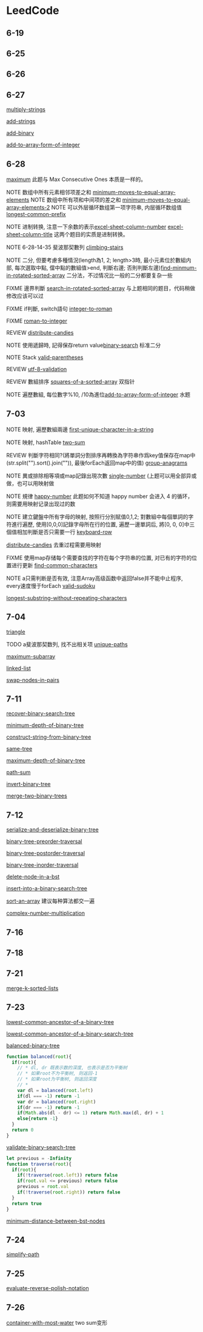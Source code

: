 # LeedCode

## 6-19

<!-- [perfect-number](https://leetcode.com/problems/perfect-number/) -->

<!--* [ugly-number](https://leetcode.com/problems/ugly-number/) -->

<!--! [sqrtx](https://leetcode.com/problems/sqrtx/) 牛顿迭代法-->

<!-- [valid-perfect-square](https://leetcode.com/problems/valid-perfect-square/) -->

<!-- [happy-number](https://leetcode.com/problems/happy-number/) 数字规律-->

<!-- [palindrome-number](https://leetcode.com/problems/palindrome-number/) -->

<!--! [powx-n](https://leetcode.com/problems/powx-n/) -->

<!--!(n & n - 1) [power-of-three](https://leetcode.com/problems/power-of-three/) -->

<!--!(n & n - 1) [power-of-four](https://leetcode.com/problems/power-of-four/) -->

<!--!(n & n - 1) [power-of-two](https://leetcode.com/problems/power-of-two/) -->

<!--!(n & n - 1) [hamming-distance](httzps://leetcode.com/problems/hamming-distance/) -->

<!-- [self-dividing-numbers](https://leetcode.com/problems/self-dividing-numbers/) -->

<!-- [base-7](https://leetcode.com/problems/base-7/) -->

<!--! 规律总结 [add-digits](https://leetcode.com/problems/add-digits/) -->

<!-- [reverse-integer](https://leetcode.com/problems/reverse-integer/) -->

## 6-25

<!-- [binary-gap](https://leetcode.com/problems/binary-gap/description/) -->

<!--! unsigned integer [reverse-bits](https://leetcode.com/problems/reverse-bits/description/) -->

<!--! sqrt 双指针 [sum-of-square-numbers](https://leetcode.com/problems/sum-of-square-numbers/description/) -->

<!-- [number-of-1-bits](https://leetcode.com/problems/number-of-1-bits/description/) -->

## 6-26

<!-- [move-zeros](https://leetcode.com/problems/move-zeroes/) -->

<!--! var b = (nums.length) * (nums.length + 1) /2
    return b-a
     [missing-number](https://leetcode.com/problems/missing-number/) -->

<!-- [plus-one](https://leetcode.com/problems/plus-one/) -->

<!-- [max-consecutive-ones](https://leetcode.com/problems/max-consecutive-ones/) -->

<!-- [fizz-buzz](https://leetcode.com/problems/fizz-buzz/) -->

<!-- [search-insert-position](https://leetcode.com/problems/search-insert-position/) -->

<!-- [merge-sorted-array](https://leetcode.com/problems/merge-sorted-array/) -->

<!-- [remove-duplicates-from-sorted-array](https://leetcode.com/problems/remove-duplicates-from-sorted-array/) -->

<!-- [two-sum-ii-input-array-is-sorted](https://leetcode.com/problems/two-sum-ii-input-array-is-sorted/) -->

<!--? [counting-bits](https://leetcode.com/problems/counting-bits/) -->

## 6-27

[multiply-strings](https://leetcode.com/problems/multiply-strings/description/)

[add-strings](https://leetcode.com/problems/add-strings/description/)

[add-binary](https://leetcode.com/problems/add-binary/description/)

[add-to-array-form-of-integer](https://leetcode.com/problems/add-to-array-form-of-integer/description/)

## 6-28

[maximum](https://leetcode.com/problems/maximum-subarray/) 此题与 Max Consecutive Ones 本质是一样的。

NOTE 数组中所有元素相邻项差之和 [minimum-moves-to-equal-array-elements](https://leetcode.com/problems/minimum-moves-to-equal-array-elements/)
NOTE 数组中所有项和中间项的差之和 [minimum-moves-to-equal-array-elements-2](https://leetcode.com/problems/minimum-moves-to-equal-array-elements-ii/)
NOTE 可以外层循环数组第一项字符串, 内层循环数组值[longest-common-prefix](https://leetcode.com/problems/longest-common-prefix/)

NOTE 进制转换, 注意一下余数的表示[excel-sheet-column-number](https://leetcode.com/problems/excel-sheet-column-number/)
[excel-sheet-column-title](https://leetcode.com/problems/excel-sheet-column-title/) 这两个题目的实质是进制转换。

NOTE 6-28-14-35 斐波那契數列 [ climbing-stairs](https://leetcode.com/problems/climbing-stairs/description/)

NOTE  二分, 但要考慮多種情況(length為1, 2; length>3時, 最小元素位於數組内部, 每次選取中點, 儅中點的數組值>end, 判斷右邊; 否則判斷左邊)[find-minmum-in-rotated-sorted-array](https://leetcode.com/problems/find-minimum-in-rotated-sorted-array/) 二分法，不过情况比一般的二分都要复杂一些

FIXME  邊界判斷 [search-in-rotated-sorted-array](https://leetcode.com/problems/search-in-rotated-sorted-array/description/) 与上题相同的题目，代码稍做修改应该可以过

FIXME if判斷, switch語句 [integer-to-roman](https://leetcode.com/problems/integer-to-roman/)

FIXME [roman-to-integer](https://leetcode.com/problems/roman-to-integer/)

REVIEW [distribute-candies](https://leetcode.com/problems/distribute-candies/)

NOTE 使用遞歸時, 記得保存return value[binary-search](https://leetcode.com/problems/binary-search/description/) 标准二分

NOTE Stack [valid-parentheses](https://leetcode.com/problems/valid-parentheses/)

REVIEW [utf-8-validation](https://leetcode.com/problems/utf-8-validation/description/)

REVIEW 數組排序 [squares-of-a-sorted-array](https://leetcode.com/problems/squares-of-a-sorted-array/) 双指针

NOTE 遍歷數組, 每位數字%10, /10為進位[add-to-array-form-of-integer](https://leetcode.com/problems/add-to-array-form-of-integer/description/) 水题

## 7-03

NOTE 映射, 遍歷數組兩邊 [first-unique-character-in-a-string](https://leetcode.com/problems/first-unique-character-in-a-string/description/)

NOTE 映射, hashTable [two-sum](https://leetcode.com/problems/two-sum/description/)

REVIEW  判斷字符相同?(將單詞分割排序再轉換為字符串作爲key值保存在map中(str.split("").sort().join("")), 最後forEach返回map中的值) [group-anagrams](https://leetcode.com/problems/group-anagrams)

NOTE 異或排除相等項或map記錄出現次數 [single-number](https://leetcode.com/problems/single-number)
(上题可以用全部异或做，也可以用映射做

NOTE 規律 [happy-number](https://leetcode.com/problems/happy-number)
此题如何不知道 happy number 会进入 4 的循环，则需要用映射记录出现过的数

NOTE 建立鍵盤中所有字母的映射, 按照行分別賦值0,1,2; 對數組中每個單詞的字符進行遍歷, 使用[0,0,0]記錄字母所在行的位置, 遍歷一邊單詞后, 將[0, 0, 0]中三個值相加判斷是否只需要一行
[keyboard-row](https://leetcode.com/problems/keyboard-row)

[distribute-candies](https://leetcode.com/problems/distribute-candies)
去重过程需要用映射

FIXME 使用map存储每个需要查找的字符在每个字符串的位置, 对已有的字符的位置进行更新 [find-common-characters](https://leetcode.com/problems/find-common-characters/description/)

NOTE a只需判断是否有效, 注意Array高级函数中返回false并不能中止程序, every速度慢于forEach
[valid-sudoku](https://leetcode.com/problems/valid-sudoku)

<!-- ! [isomorphic-strings](https://leetcode.com/problems/isomorphic-strings) -->

[longest-substring-without-repeating-characters](https://leetcode.com/problems/longest-substring-without-repeating-characters/)

## 7-04

[triangle](https://leetcode.com/problems/triangle/description/)

TODO a斐波那契数列, 找不出相关项
[unique-paths](https://leetcode.com/problems/unique-paths/)

[maximum-subarray](https://leetcode.com/problems/maximum-subarray/description/)

[linked-list](https://leetcode.com/tag/linked-list/)

[swap-nodes-in-pairs](https://leetcode.com/problems/swap-nodes-in-pairs)

## 7-11

[recover-binary-search-tree](https://leetcode.com/problems/recover-binary-search-tree/description/)

[minimum-depth-of-binary-tree](https://leetcode.com/problems/minimum-depth-of-binary-tree)

[construct-string-from-binary-tree](https://leetcode.com/problems/construct-string-from-binary-tree/description/)

[same-tree](https://leetcode.com/problems/same-tree)

[maximum-depth-of-binary-tree](https://leetcode.com/problems/maximum-depth-of-binary-tree)

[path-sum](https://leetcode.com/problems/path-sum/description/)

[invert-binary-tree](https://leetcode.com/problems/invert-binary-tree)

[merge-two-binary-trees](https://leetcode.com/problems/merge-two-binary-trees)

## 7-12

<!-- [symmetric-tree](https://leetcode.com/problems/symmetric-tree) -->

<!-- [construct-binary-tree-from-inorder-and-postorder-traversal](https://leetcode.com/problems/construct-binary-tree-from-inorder-and-postorder-traversal) -->

<!-- [construct-binary-tree-from-preorder-and-inorder-traversal](https://leetcode.com/problems/construct-binary-tree-from-preorder-and-inorder-traversal) -->

<!-- ![binary-tree-lev el-order-traversal](https://leetcode.com/problems/binary-tree-level-order-traversal) -->

<!-- * [maximum-depth-of-n-ary-tree](https://leetcode.com/problems/maximum-depth-of-n-ary-tree) -->

<!-- [construct-binary-tree-from-preorder-and-postorder-traversal](https://leetcode.com/problems/construct-binary-tree-from-preorder-and-postorder-traversal) -->

<!-- [sum-of-left-leaves](https://leetcode.com/problems/sum-of-left-leaves) -->

[serialize-and-deserialize-binary-tree](https://leetcode.com/problems/serialize-and-deserialize-binary-tree/description/)

[binary-tree-preorder-traversal](https://leetcode.com/problems/binary-tree-preorder-traversal)

[binary-tree-postorder-traversal](https://leetcode.com/problems/binary-tree-postorder-traversal)

[binary-tree-inorder-traversal](https://leetcode.com/problems/binary-tree-inorder-traversal)

[delete-node-in-a-bst](https://leetcode.com/problems/delete-node-in-a-bst)

[insert-into-a-binary-search-tree](https://leetcode.com/problems/insert-into-a-binary-search-tree)

[sort-an-array](https://leetcode.com/problems/sort-an-array/) 建议每种算法都交一遍

[complex-number-multiplication](https://leetcode.com/problems/complex-number-multiplication/description/)

## 7-16

<!-- [kth-largest-element-in-an-array](https://leetcode.com/problems/kth-largest-element-in-an-array/description/ -->

<!-- [majority-element](https://leetcode.com/problems/majority-element/description/ -->

<!-- !（快排要消除重复项）[third-maximum-number](https://leetcode.com/problems/third-maximum-number/description/ -->

## 7-18

<!-- * [transpose-matrix](https://leetcode.com/problems/transpose-matrix/description/) -->

## 7-21

<!-- [kth-largest-element-in-a-stream](https://leetcode.com/problems/kth-largest-element-in-a-stream) -->
[merge-k-sorted-lists](https://leetcode.com/problems/merge-k-sorted-lists)

## 7-23

[lowest-common-ancestor-of-a-binary-tree](https://leetcode.com/problems/lowest-common-ancestor-of-a-binary-tree)

[lowest-common-ancestor-of-a-binary-search-tree](https://leetcode.com/problems/lowest-common-ancestor-of-a-binary-search-tree)

[balanced-binary-tree](https://leetcode.com/problems/balanced-binary-tree)

```js
function balanced(root){
  if(root){
    // * dl, dr 既表示数的深度, 也表示是否为平衡树
    // * 如果root不为平衡树, 则返回-1
    // * 如果root为平衡树, 则返回深度
    // * 
    var dl = balanced(root.left)
    if(dl === -1) return -1
    var dr = balanced(root.right)
    if(dr === -1) return -1
    if(Math.abs(dl - dr) <= 1) return Math.max(dl, dr) + 1
    else{return -1} 
  }
  return 0
}
```

[validate-binary-search-tree](https://leetcode.com/problems/validate-binary-search-tree)
```js
let previous = -Infinity
function traverse(root){
  if(root){
    if(!traverse(root.left)) return false
    if(root.val <= previous) return false
    previous = root.val
    if(!traverse(root.right)) return false
  }
  return true
}
```

[minimum-distance-between-bst-nodes](https://leetcode.com/problems/minimum-distance-between-bst-nodes)

## 7-24

[simplify-path](https://leetcode.com/problems/simplify-path/)

## 7-25
[evaluate-reverse-polish-notation](https://leetcode.com/problems/evaluate-reverse-polish-notation/
)
## 7-26

[container-with-most-water](https://leetcode.com/problems/container-with-most-water/) two sum变形